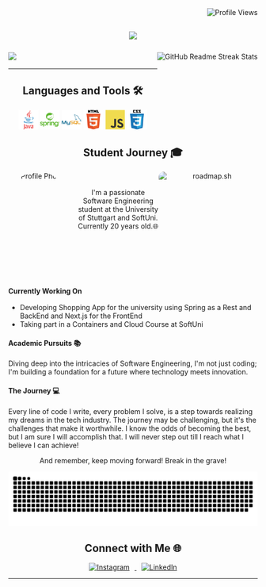 <div align="right">
  <img src="https://komarev.com/ghpvc/?username=baldzhiyski&label=Profile%20Views&color=0e75b6&style=flat" alt="Profile Views">
</div>

<div align="center" style="margin-top: -20px;">
  <h1>
    <a href="https://git.io/typing-svg">
      <img src="https://readme-typing-svg.herokuapp.com/?font=Righteous&size=35&center=true&vCenter=true&width=500&height=70&duration=4000&lines=A+Developer+from+Stuttgart;+Chase+it+till+the+end!;" />
    </a>
  </h1>
</div>

 <p align="left">
     <img src="https://github-profile-trophy.vercel.app/?username=baldzhiyski&theme=nord&margin-w=15&margin-h=15&column=3&row=1&no-frame=true&no-bg=true&width=400&height=300">
   <!-- GitHub Readme Streak Stats -->
    <img src="https://github-readme-streak-stats.herokuapp.com/?user=baldzhiyski&theme=tokyonight&hide_border=true" 
alt="GitHub Readme Streak Stats" align="right" style="height: 130px;">

  </p>

<hr>

<h2 align="center">Languages and Tools 🛠️</h2>

<p align="center">
  <code><img height="40" src="https://raw.githubusercontent.com/devicons/devicon/master/icons/java/java-original-wordmark.svg"></code>
  <code><img height="40" src="https://raw.githubusercontent.com/devicons/devicon/master/icons/spring/spring-original-wordmark.svg"></code>
  <code><img height="40" src="https://raw.githubusercontent.com/devicons/devicon/master/icons/mysql/mysql-original-wordmark.svg"></code>
  <code><img height="40" src="https://raw.githubusercontent.com/devicons/devicon/master/icons/html5/html5-original-wordmark.svg"></code>
  <code><img height="40" src="https://raw.githubusercontent.com/devicons/devicon/master/icons/javascript/javascript-original.svg"></code>
  <code><img height="40" src="https://raw.githubusercontent.com/devicons/devicon/master/icons/css3/css3-original-wordmark.svg"></code>
</p>
<h2 align="center">Student Journey 🎓</h2>

<div align="center" style="margin-bottom: 20px;">
  <img width="120" height="120" align="left" src="https://github.com/baldzhiyski/baldzhiyski/assets/143875511/017540a4-57c3-4b4e-a2ac-c6065898a68f" alt="Profile Photo" style="border-radius: 50%; margin-right: 20px;">
  <img width="200" height="200" align="right" src="https://roadmap.sh/card/tall/678a62be98c00f7117cc1029?variant=light"   alt="roadmap.sh" style="border-radius: 10px;">
</div>

<br>

<p align="center">
  I'm a passionate Software Engineering student at the University of Stuttgart and SoftUni. Currently 20 years old.🌐
</p>

<br>
<br>
<br>

<h4 style="margin-top: 3rem; margin-bottom: 1rem;">Currently Working On</h4>
<ul>
  <li>Developing Shopping App for the university using Spring as a Rest and BackEnd and Next.js for the FrontEnd</li>
  <li>Taking part in a Containers and Cloud Course at SoftUni</li>
</ul>


<h4>Academic Pursuits 📚</h4>
<p>
  Diving deep into the intricacies of Software Engineering, I'm not just coding; I'm building a foundation for a future where technology meets innovation.
</p>

<h4>The Journey 💻</h4>
<p>
  Every line of code I write, every problem I solve, is a step towards realizing my dreams in the tech industry. The journey may be challenging, but it's the challenges that make it worthwhile. I know the odds of becoming the best, but I am sure I will accomplish that. I will never step out till I reach what I believe I can achieve!  
</p>

<p style="text-align: center;">
  And remember, keep moving forward! Break in the grave!
</p>

<picture>
  <source media="(prefers-color-scheme: dark)" srcset="https://raw.githubusercontent.com/platane/snk/output/github-contribution-grid-snake-dark.svg">
  <source media="(prefers-color-scheme: light)" srcset="https://raw.githubusercontent.com/platane/snk/output/github-contribution-grid-snake.svg">
  <img alt="github contribution grid snake animation" src="https://raw.githubusercontent.com/platane/snk/output/github-contribution-grid-snake.svg">
</picture>

<h2 align="center">Connect with Me 🌐</h2>

<p align="center">
  <!-- Instagram Icon -->
  <a href="https://instagram.com/baldzhiyski__" target="_blank">
    <img src="https://raw.githubusercontent.com/rahuldkjain/github-profile-readme-generator/master/src/images/icons/Social/instagram.svg" alt="Instagram" height="30" width="40" style="margin: 0 10px;">
  </a>
  
  <!-- LinkedIn Icon -->
  <a href="https://www.linkedin.com/in/hristo-baldzhiyski-420b3232a/" target="_blank">
   <img src="https://github.com/dheereshagrwal/colored-icons/blob/master/public/logos/linkedin/linkedin.svg"  alt="LinkedIn" height="30" width="40" style="margin: 0 10px;">
  </a>
</p>

<hr>



